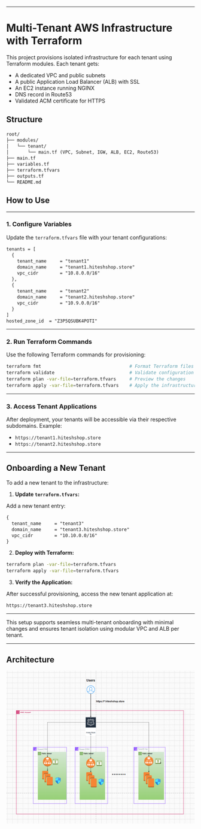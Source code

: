 
---

# Multi-Tenant AWS Infrastructure with Terraform

This project provisions isolated infrastructure for each tenant using Terraform modules. Each tenant gets:

* A dedicated VPC and public subnets
* A public Application Load Balancer (ALB) with SSL
* An EC2 instance running NGINX
* DNS record in Route53
* Validated ACM certificate for HTTPS

## Structure

```
root/
├── modules/
│   └── tenant/
│       └── main.tf (VPC, Subnet, IGW, ALB, EC2, Route53)
├── main.tf
├── variables.tf
├── terraform.tfvars
├── outputs.tf
└── README.md
```

## How to Use

---

### 1. Configure Variables

Update the `terraform.tfvars` file with your tenant configurations:

```hcl
tenants = [
  {
    tenant_name     = "tenant1"
    domain_name     = "tenant1.hiteshshop.store"
    vpc_cidr        = "10.8.0.0/16"
  },
  {
    tenant_name     = "tenant2"
    domain_name     = "tenant2.hiteshshop.store"
    vpc_cidr        = "10.9.0.0/16"
  }
]
hosted_zone_id  = "Z3P5QSUBK4POTI"
````

---

### 2. Run Terraform Commands

Use the following Terraform commands for provisioning:

```bash
terraform fmt                                 # Format Terraform files
terraform validate                            # Validate configuration
terraform plan -var-file=terraform.tfvars     # Preview the changes
terraform apply -var-file=terraform.tfvars    # Apply the infrastructure
```

---

### 3. Access Tenant Applications

After deployment, your tenants will be accessible via their respective subdomains. Example:

* `https://tenant1.hiteshshop.store`
* `https://tenant2.hiteshshop.store`

---

## Onboarding a New Tenant

To add a new tenant to the infrastructure:

1. **Update `terraform.tfvars`:**

Add a new tenant entry:

```hcl
{
  tenant_name     = "tenant3"
  domain_name     = "tenant3.hiteshshop.store"
  vpc_cidr        = "10.10.0.0/16"
}
```

2. **Deploy with Terraform:**

```bash
terraform plan -var-file=terraform.tfvars
terraform apply -var-file=terraform.tfvars
```

3. **Verify the Application:**

After successful provisioning, access the new tenant application at:

```bash
https://tenant3.hiteshshop.store
```

---

This setup supports seamless multi-tenant onboarding with minimal changes and ensures tenant isolation using modular VPC and ALB per tenant.

---

## Architecture

![alt text](multi-tenant-dedicated-arch.png)


